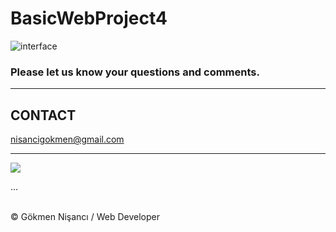 # BasicWebProject4

![interface](https://user-images.githubusercontent.com/91744618/137241984-3e113079-72f6-4cc9-b8ac-ab5497eccf06.png)

<h3>Please let us know your questions and comments. </h3>
<hr>
<h2> CONTACT </h2>
<a href = "http://www.gmail.com" > nisancigokmen@gmail.com</a> <br>
<hr>
<div>
<img src="https://media2.giphy.com/media/3o7TKIAx6OXBhXfXWM/giphy.gif?cid=ecf05e47pk4q9c7eadr5gr3djcy0tnwic2s6y5ytzwc4zfsg&rid=giphy.gif&ct=g">
  
  
  
  
  
  
...
</div><br>
&copy; Gökmen Nişancı / Web Developer
